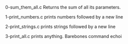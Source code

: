 0-sum_them_all.c Returns the sum of all its parameters.

1-print_numbers.c prints numbers followed by a new line

2-print_strings.c prints strings followed by a new line

3-print_all.c prints anything. Barebones command echoi
